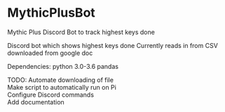 # MythicPlusBot
Mythic Plus Discord Bot to track highest keys done 

Discord bot which shows highest keys done 
Currently reads in from CSV downloaded from google doc 

Dependencies: 
python 3.0-3.6
pandas

TODO: 
Automate downloading of file  
Make script to automatically run on Pi  
Configure Discord commands  
Add documentation  
